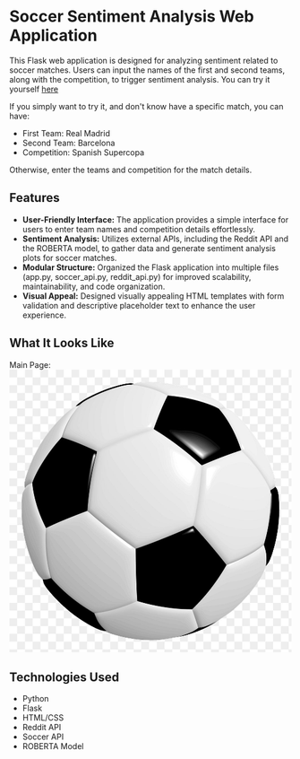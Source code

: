 # Soccer Sentiment Analysis Web Application

This Flask web application is designed for analyzing sentiment related to soccer matches. Users can input the names of the first and second teams, along with the competition, to trigger sentiment analysis. You can try it yourself [here](https://leogutierrez.pythonanywhere.com/)

If you simply want to try it, and don't know have a specific match, you can have:
- First Team: Real Madrid
- Second Team: Barcelona
- Competition: Spanish Supercopa

Otherwise, enter the teams and competition for the match details.

## Features
- **User-Friendly Interface:** The application provides a simple interface for users to enter team names and competition details effortlessly.
- **Sentiment Analysis:** Utilizes external APIs, including the Reddit API and the ROBERTA model, to gather data and generate sentiment analysis plots for soccer matches.
- **Modular Structure:** Organized the Flask application into multiple files (app.py, soccer_api.py, reddit_api.py) for improved scalability, maintainability, and code organization.
- **Visual Appeal:** Designed visually appealing HTML templates with form validation and descriptive placeholder text to enhance the user experience.

## What It Looks Like
Main Page: 
![Main Page](static/soccer_ball2.jpeg)

## Technologies Used
- Python
- Flask
- HTML/CSS
- Reddit API
- Soccer API
- ROBERTA Model

